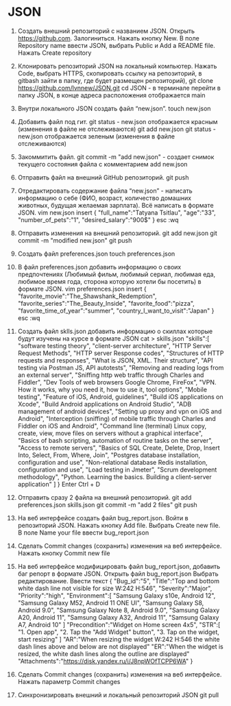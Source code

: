 # JSON
 1. Создать внешний репозиторий c названием JSON.
Открыть https://github.com. Залогиниться. Нажать кнопку New.
В поле Repository name ввести JSON, выбрать Public и Add a README file.
Нажать Create repository

 2. Клонировать репозиторий JSON на локальный компьютер.
Нажать Code, выбрать HTTPS, скопировать ссылку на репозиторий, в gitbash зайти в папку, где будет размещен репозиторий),
git clone https://github.com/lvnnew/JSON.git
cd JSON - в терминале перейти в папку JSON, в конце адреса расположения отображается main

 3. Внутри локального JSON создать файл “new.json”.
touch new.json

 4. Добавить файл под гит.
git status - new.json отображается красным (изменения в файле не отслеживаются)
git add new.json
git status - new.json отображается зеленым (изменения в файле отслеживаются)

 5. Закоммитить файл.
git commit -m "add new.json" - создает снимок текущего состояния файла с комментарием add new.json

 6. Отправить файл на внешний GitHub репозиторий.
git push

 7. Отредактировать содержание файла “new.json” - написать информацию о себе (ФИО, возраст, количество домашних животных, будущая желаемая зарплата). Всё написать в формате JSON.
vim new.json
insert
{
	"full_name":"Tatyana Tsitlau",
	"age":"33",
	"number_of_pets":"1",
	"desired_salary":"900$"
}
esc
:wq

 8. Отправить изменения на внешний репозиторий.
git add new.json
git commit -m "modified new.json"
git push

 9. Создать файл preferences.json
touch preferences.json

 10. В файл preferences.json добавить информацию о своих предпочтениях (Любимый фильм, любимый сериал, любимая еда, любимое время года, сторона которую хотели бы посетить) в формате JSON.
vim preferences.json
insert
{
	"favorite_movie":"The_Shawshank_Redemption",
	"favorite_series":"The_Beauty_Inside",
	"favorite_food":"pizza",
	"favorite_time_of_year":"summer",
	"country_I_want_to_visit":"Japan"
}
esc
:wq

 11. Создать файл sklls.json добавить информацию о скиллах которые будут изучены на курсе в формате JSON
cat > skills.json
"skills":[
	"software testing theory",
	"client-server architecture",
	"HTTP Server Request Methods",
	"HTTP server Response codes",
	"Structures of HTTP requests and responses",
	"What is JSON, XML. Their structure",
	"API testing via Postman JS, API autotests",
	"Removing and reading logs from an external server",
	"Sniffing http web traffic through Charles and Fiddler",
	"Dev Tools of web browsers Google Chrome, FireFox",
	"VPN. How it works, why you need it, how to use it, tool options",
	"Mobile testing",
	"Feature of iOS, Android, guidelines",
	"Build iOS applications on Xcode",
	"Build Android applications on Android Studio",
	"ADB management of android devices",
	"Setting up proxy and vpn on iOS and Android",
	"Interception (sniffing) of mobile traffic through Charles and Fiddler on iOS and Android",
	"Command line (terminal) Linux copy, create, view, move files on servers without a graphical interface",
	"Basics of bash scripting, automation of routine tasks on the server",
	"Access to remote servers",
	"Basics of SQL Create, Delete, Drop, Insert Into, Select, From, Where, Join",
	"Postgres database installation, configuration and use",
	"Non-relational database Redis installation, configuration and use",
	"Load testing in Jmeter",
	"Scrum development methodology",
	"Python. Learning the basics. Building a client-server application"
	]
}
Enter
Ctrl + D

 12. Отправить сразу 2 файла на внешний репозиторий.
git add preferences.json skills.json
git commit -m "add 2 files"
git push

 13. На веб интерфейсе создать файл bug_report.json.
Войти в репозиторий JSON. Нажать кнопку Add file.
Выбрать Create new file. В поле Name your file ввести bug_report.json

 14. Сделать Commit changes (сохранить) изменения на веб интерфейсе.
Нажать кнопку Commit new file

 15. На веб интерфейсе модифицировать файл bug_report.json, добавить баг репорт в формате JSON.
Открыть файл bug_report.json Выбрать редактирование. Ввести текст
{
	"Bug_id":"5",
	"Title":"Top and bottom white dash line not visible for size W:242 H:546",
	"Severity":"Major",
	"Priority":"high",
	"Environment":[
			"Samsung Galaxy s10e, Android 12",
			"Samsung Galaxy М52, Android 11 ONE UI",
			"Samsung Galaxy S8, Android 9.0",
			"Samsung Galaxy Note 8, Android 9.0",
			"Samsung Galaxy A20, Android 11",
			"Samsung Galaxy A32, Android 11",
			"Samsung Galaxy A7, Android 10"
 			]
  	"Precondition":"Widget on Home screen 4x5",
	"STR":[ 
		"1. Open app",
		"2. Tap the "Add Widget" button",
		"3. Tap on the widget, start resizing"
		]
	"AR":"When resizing the widget W:242 H:546 the white dash lines above and below are not displayed"
	"ER":"When the widget is resized, the white dash lines along the outline are displayed"
	"Attachments":"https://disk.yandex.ru/i/J8npWOfTCPP6WA"
}

 16. Сделать Commit changes (сохранить) изменения на веб интерфейсе.
Нажать параметр Commit changes

 17. Синхронизировать внешний и локальный репозиторий JSON
git pull
